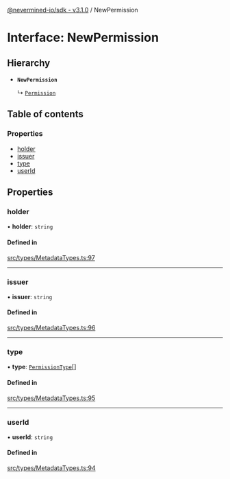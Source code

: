[@nevermined-io/sdk - v3.1.0](../code-reference.md) / NewPermission

# Interface: NewPermission

## Hierarchy

- **`NewPermission`**

  ↳ [`Permission`](Permission.md)

## Table of contents

### Properties

- [holder](NewPermission.md#holder)
- [issuer](NewPermission.md#issuer)
- [type](NewPermission.md#type)
- [userId](NewPermission.md#userid)

## Properties

### holder

• **holder**: `string`

#### Defined in

[src/types/MetadataTypes.ts:97](https://github.com/nevermined-io/sdk-js/blob/613e61d8e011d30fd229ab508635ef7f04ad97cb/src/types/MetadataTypes.ts#L97)

---

### issuer

• **issuer**: `string`

#### Defined in

[src/types/MetadataTypes.ts:96](https://github.com/nevermined-io/sdk-js/blob/613e61d8e011d30fd229ab508635ef7f04ad97cb/src/types/MetadataTypes.ts#L96)

---

### type

• **type**: [`PermissionType`](../enums/PermissionType.md)[]

#### Defined in

[src/types/MetadataTypes.ts:95](https://github.com/nevermined-io/sdk-js/blob/613e61d8e011d30fd229ab508635ef7f04ad97cb/src/types/MetadataTypes.ts#L95)

---

### userId

• **userId**: `string`

#### Defined in

[src/types/MetadataTypes.ts:94](https://github.com/nevermined-io/sdk-js/blob/613e61d8e011d30fd229ab508635ef7f04ad97cb/src/types/MetadataTypes.ts#L94)
